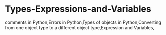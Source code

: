 # Types-Expressions-and-Variables
comments in Python,Errors in Python,Types of objects in Python,Converting from one object type to a different object type,Expression and Variables,
